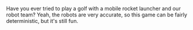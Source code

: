 Have you ever tried to play a golf with a mobile rocket launcher  and our robot team?
Yeah, the robots are very accurate, so this game can be fairly deterministic, but it's still fun.
 